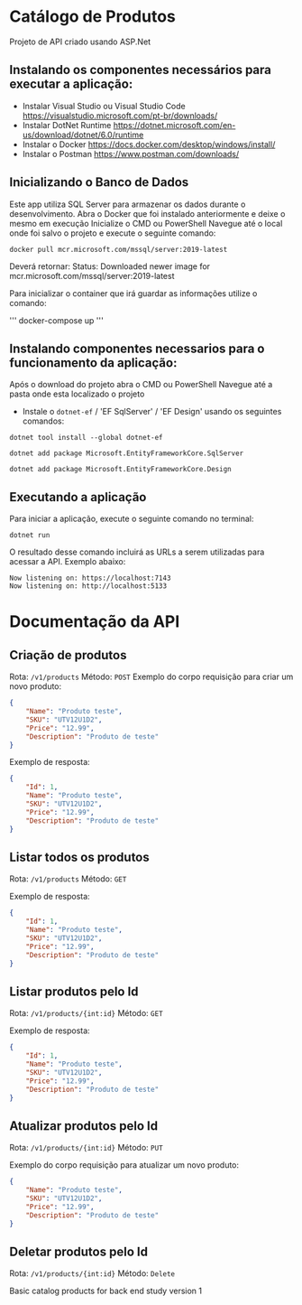 

# Catálogo  de Produtos
Projeto de API criado usando ASP.Net

## Instalando os componentes necessários para executar a aplicação:

- Instalar Visual Studio ou Visual Studio Code https://visualstudio.microsoft.com/pt-br/downloads/
- Instalar DotNet Runtime https://dotnet.microsoft.com/en-us/download/dotnet/6.0/runtime
- Instalar o Docker https://docs.docker.com/desktop/windows/install/
- Instalar o Postman https://www.postman.com/downloads/


## Inicializando o Banco de Dados
Este app utiliza SQL Server para armazenar os dados durante o desenvolvimento.
Abra o Docker que foi instalado anteriormente e deixe o mesmo em execução
Inicialize o CMD ou PowerShell
Navegue até o local onde foi salvo o projeto e execute o seguinte comando:
```
docker pull mcr.microsoft.com/mssql/server:2019-latest
```
Deverá retornar: Status: Downloaded newer image for mcr.microsoft.com/mssql/server:2019-latest

Para inicializar o container que irá guardar as informações utilize o comando:

'''
docker-compose up
'''

## Instalando componentes necessarios para o funcionamento da aplicação:
Após o download do projeto abra o CMD ou PowerShell
Navegue até a pasta onde esta localizado o projeto
- Instale o `dotnet-ef` / 'EF SqlServer' / 'EF Design' usando os seguintes comandos:

```
dotnet tool install --global dotnet-ef
```
```
dotnet add package Microsoft.EntityFrameworkCore.SqlServer
```
```
dotnet add package Microsoft.EntityFrameworkCore.Design
```

## Executando a aplicação
Para iniciar a aplicação, execute o seguinte comando no terminal:
```
dotnet run
```
O resultado desse comando incluirá as URLs a serem utilizadas para acessar a API. Exemplo abaixo:
```
Now listening on: https://localhost:7143
Now listening on: http://localhost:5133
```

# Documentação da API

## Criação de produtos

Rota: `/v1/products`
Método: `POST`
Exemplo do corpo requisição para criar um novo produto:
```json
{
    "Name": "Produto teste",
    "SKU": "UTV12U1D2",
    "Price": "12.99",
    "Description": "Produto de teste"
}
```
Exemplo de resposta:
```json
{
    "Id": 1,
    "Name": "Produto teste",
    "SKU": "UTV12U1D2",
    "Price": "12.99",
    "Description": "Produto de teste"
}
```

## Listar todos os produtos
Rota: `/v1/products`
Método: `GET`

Exemplo de resposta:
```json
{
    "Id": 1,
    "Name": "Produto teste",
    "SKU": "UTV12U1D2",
    "Price": "12.99",
    "Description": "Produto de teste"
}
```

## Listar produtos pelo Id
Rota: `/v1/products/{int:id}`
Método: `GET`

Exemplo de resposta:
```json
{
    "Id": 1,
    "Name": "Produto teste",
    "SKU": "UTV12U1D2",
    "Price": "12.99",
    "Description": "Produto de teste"
}
```

## Atualizar produtos pelo Id
Rota: `/v1/products/{int:id}`
Método: `PUT`

Exemplo do corpo requisição para atualizar um novo produto:
```json
{
    "Name": "Produto teste",
    "SKU": "UTV12U1D2",
    "Price": "12.99",
    "Description": "Produto de teste"
}
```

## Deletar produtos pelo Id
Rota: `/v1/products/{int:id}`
Método: `Delete`

Basic catalog products for back end study version 1
